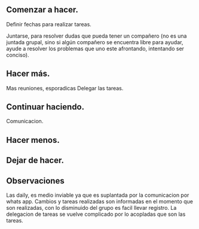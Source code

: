 ## Comenzar a hacer.

Definir fechas para realizar tareas.

Juntarse, para resolver dudas que pueda tener un compañero (no es una juntada grupal, sino si algún compañero se encuentra libre para ayudar, ayude a resolver los problemas que uno este afrontando, intentando ser conciso).

## Hacer más.

Mas reuniones, esporadicas
Delegar las tareas.

## Continuar haciendo.

Comunicacion.

## Hacer menos.

## Dejar de hacer.


## Observaciones
Las daily, es medio inviable ya que es suplantada por la comunicacion por whats app. Cambios y tareas realizadas son informadas en el momento que son realizadas, con lo disminuido del grupo es facil llevar registro.
La delegacion de tareas se vuelve complicado por lo acopladas que son las tareas. 